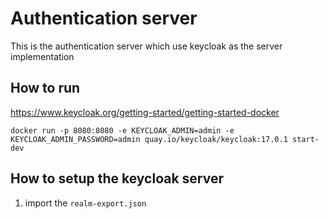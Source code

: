 # Authentication server
This is the authentication server which use keycloak as the server implementation

## How to run
https://www.keycloak.org/getting-started/getting-started-docker

`docker run -p 8080:8080 -e KEYCLOAK_ADMIN=admin -e KEYCLOAK_ADMIN_PASSWORD=admin quay.io/keycloak/keycloak:17.0.1 start-dev`

## How to setup the keycloak server
1. import the `realm-export.json`




